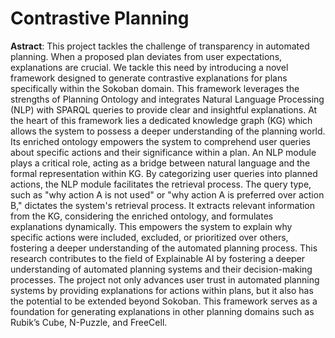 # Contrastive Planning

**Astract**: This project tackles the challenge of transparency in automated planning. When a proposed plan deviates from user expectations, explanations are crucial. We tackle this need by introducing a novel framework designed to generate contrastive explanations for plans specifically within the Sokoban domain. This framework leverages the strengths of Planning Ontology and integrates Natural Language Processing (NLP) with SPARQL queries to provide clear and insightful explanations. At the heart of this framework lies a dedicated knowledge graph (KG) which allows the system to possess a deeper understanding of the planning world. Its enriched ontology empowers the system to comprehend user queries about specific actions and their significance within a plan. An NLP module plays a critical role, acting as a bridge between natural language and the formal representation within KG. By categorizing user queries into planned actions, the NLP module facilitates the retrieval process. The query type, such as "why action A is not used" or "why action A is preferred over action B," dictates the system's retrieval process. It extracts relevant information from the KG, considering the enriched ontology, and formulates explanations dynamically. This empowers the system to explain why specific actions were included, excluded, or prioritized over others, fostering a deeper understanding of the automated planning process. This research contributes to the field of Explainable AI by fostering a deeper understanding of automated planning systems and their decision-making processes. The project not only advances user trust in automated planning systems by providing explanations for actions within plans, but it also has the potential to be extended beyond Sokoban. This framework serves as a foundation for generating explanations in other planning domains such as Rubik’s Cube, N-Puzzle, and FreeCell.